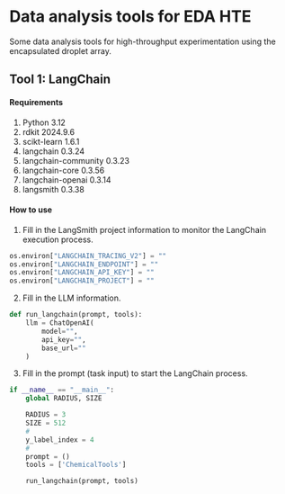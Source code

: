 # **Data analysis tools for EDA HTE**

Some data analysis tools for high-throughput experimentation using the encapsulated droplet array.

## **Tool 1: LangChain**

#### Requirements

1. Python 3.12
2. rdkit 2024.9.6
3. scikt-learn 1.6.1
4. langchain 0.3.24
5. langchain-community 0.3.23
6. langchain-core 0.3.56
7. langchain-openai 0.3.14
8. langsmith 0.3.38

#### How to use

1. Fill in the LangSmith project information to monitor the LangChain execution process.

```python
os.environ["LANGCHAIN_TRACING_V2"] = ""
os.environ["LANGCHAIN_ENDPOINT"] = ""
os.environ["LANGCHAIN_API_KEY"] = ""
os.environ["LANGCHAIN_PROJECT"] = ""
```

2. Fill in the LLM information.

```python
def run_langchain(prompt, tools):
    llm = ChatOpenAI(
        model="",
        api_key="",
        base_url=""
    )
```

3. Fill in the prompt (task input) to start the LangChain process.

```python
if __name__ == "__main__":
    global RADIUS, SIZE

    RADIUS = 3
    SIZE = 512
    #
    y_label_index = 4
    #
    prompt = ()
    tools = ['ChemicalTools']

    run_langchain(prompt, tools)
```

